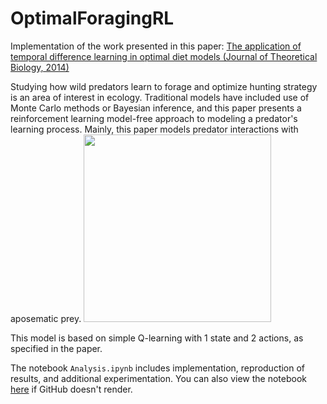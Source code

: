 # OptimalForagingRL
Implementation of the work presented in this paper: [The application of temporal difference learning in optimal diet models (Journal of Theoretical Biology, 2014)](https://www.sciencedirect.com/science/article/pii/S0022519313004189?via%3Dihub) 

Studying how wild predators learn to forage and optimize hunting strategy is an area of interest in ecology. Traditional models have included use of Monte Carlo methods or Bayesian inference, and this paper presents a reinforcement learning model-free approach to modeling a predator's learning process. Mainly, this paper models predator interactions with aposematic prey. 
<img src="https://upload.wikimedia.org/wikipedia/commons/5/56/Korreldragende-gifkikker-3.jpg" width=300>


This model is based on simple Q-learning with 1 state and 2 actions, as specified in the paper. 

The notebook `Analysis.ipynb` includes implementation, reproduction of results, and additional experimentation.
You can also view the notebook [here](https://nbviewer.jupyter.org/github/slowjazz/OptimalForagingRL/blob/master/Analysis.ipynb) if GitHub doesn't render. 
